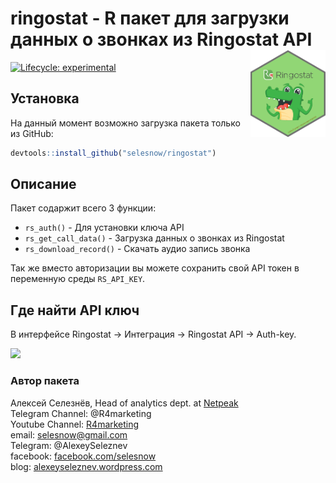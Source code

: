 
# ringostat - R пакет для загрузки данных о звонках из Ringostat API<a href='https://selesnow.github.io/ringostat/'><img src='man/figures/logo.png' align="right" height="138.5" /></a>

<!-- badges: start -->
[![Lifecycle: experimental](https://img.shields.io/badge/lifecycle-experimental-orange.svg)](https://lifecycle.r-lib.org/articles/stages.html#experimental)
<!-- badges: end -->

## Установка

На данный момент возможно загрузка пакета только из GitHub:

``` r
devtools::install_github("selesnow/ringostat")
```

## Описание

Пакет содаржит всего 3 функции:

* `rs_auth()` - Для установки ключа API
* `rs_get_call_data()` - Загрузка данных о звонках из Ringostat
* `rs_download_record()` - Скачать аудио запись звонка

Так же вместо авторизации вы можете сохранить свой API токен в переменную среды `RS_API_KEY`.

## Где найти API ключ

В интерфейсе Ringostat -> Интеграция -> Ringostat API -> Auth-key.

![](http://img.netpeak.ua/alsey/1J8FEV.png)

### Автор пакета
Алексей Селезнёв, Head of analytics dept. at [Netpeak](https://netpeak.net)
<Br>Telegram Channel: @R4marketing
<Br>Youtube Channel: [R4marketing](https://www.youtube.com/R4marketing/?sub_confirmation=1)
<Br>email: selesnow@gmail.com
<Br>Telegram: @AlexeySeleznev
<Br>facebook: [facebook.com/selesnow](https://www.facebook.com/selesnow)
<Br>blog: [alexeyseleznev.wordpress.com](https://alexeyseleznev.wordpress.com/)

